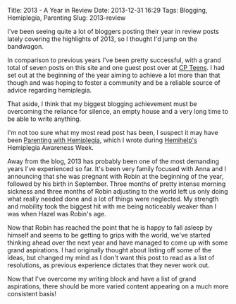Title: 2013 - A Year in Review
Date: 2013-12-31 16:29
Tags: Blogging, Hemiplegia, Parenting
Slug: 2013-review

I've been seeing quite a lot of bloggers posting their year in review posts lately covering the highlights of 2013, so I thought I'd jump on the bandwagon.

In comparison to previous years I've been pretty successful, with a grand total of seven posts on this site and one guest post over at [CP Teens](http://www.cpteens.co.uk/). I had set out at the beginning of the year aiming to  achieve a lot more than that though and was hoping to foster a community and be a reliable source of advice regarding hemiplegia.

That aside, I think that my biggest blogging achievement must be overcoming the reliance for silence, an empty house and a very long time to be able to write anything.

I'm not too sure what my most read post has been, I suspect it may have been [Parenting with Hemiplegia]({filename}/articles/parenting_with_hemiplegia.md), which I wrote during [Hemihelp's](http://www.hemihelp.org.uk) Hemiplegia Awareness Week.

Away from the blog, 2013 has probably been one of the most demanding years I've experienced so far. It's been very family focused with Anna and I announcing that she was pregnant with Robin at the beginning of the year, followed by his birth in September. Three months of pretty intense morning sickness and three months of Robin adjusting to the world left us only doing what really needed done and a lot of things were neglected. My strength and mobility took the biggest hit with me being noticeably weaker than I was when Hazel was Robin's age.

Now that Robin has reached the point that he is happy to fall asleep by himself and seems to be getting to grips with the world, we've started thinking ahead over the next year and have managed to come up with some grand aspirations. I had originally thought about listing off some of the ideas, but changed my mind as I don't want this post to read as a list of resolutions, as previous experience dictates that they never work out.

Now that I've overcome my writing block and have a list of grand aspirations, there should be more varied content appearing on a much more consistent basis!
